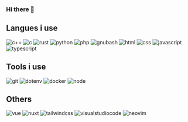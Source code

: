 ### Hi there 👋

## Langues i use
![c++](https://img.shields.io/badge/-C++-05134A?style=flat&logo=cplusplus)
![c](https://img.shields.io/badge/-C-05134A?style=flat&logo=c)
![rust](https://img.shields.io/badge/-Rust-05134A?style=flat&logo=rust)
![python](https://img.shields.io/badge/-Python-05134A?style=flat&logo=python)
![php](https://img.shields.io/badge/-PHP-05134A?style=flat&logo=PHP)
![gnubash](https://img.shields.io/badge/-bash-05134A?style=flat&logo=gnubash)
![html](https://img.shields.io/badge/-HTML-05134A?style=flat&logo=html5)
![css](https://img.shields.io/badge/-CSS-05134A?style=flat&logo=css3)
![javascript](https://img.shields.io/badge/-JavaScript-05134A?style=flat&logo=javascript)
![typescript](https://img.shields.io/badge/-TypeScript-05134A?style=flat&logo=typescript)

## Tools i use
![git](https://img.shields.io/badge/-git-05134A?style=flat-square&logo=git)
![dotenv](https://img.shields.io/badge/-dotenv-05134A?style=flat-square&logo=dotenv)
![docker](https://img.shields.io/badge/-Docker-05134A?style=flat-square&logo=docker)
![node](https://img.shields.io/badge/-Node-05134A?style=flat-square&logo=nodedotjs)
## Others
![vue](https://img.shields.io/badge/-Vue-05134A?style=plastic&logo=vuedotjs)
![nuxt](https://img.shields.io/badge/-Nuxt-05134A?style=plastic&logo=nuxtdotjs)
![tailwindcss](https://img.shields.io/badge/-Tailwindcss-05134A?style=plastic&logo=tailwindcss)
![visualstudiocode](https://img.shields.io/badge/-VSCode-05134A?style=plastic&logo=visualstudiocode)
![neovim](https://img.shields.io/badge/-NeoVim-05134A?style=plastic&logo=neovim)

<!--
**mulke068/mulke068** is a ✨ _special_ ✨ repository because its `README.md` (this file) appears on your GitHub profile.

Here are some ideas to get you started:

- 🔭 I’m currently working on ...
- 🌱 I’m currently learning ...
- 👯 I’m looking to collaborate on ...
- 🤔 I’m looking for help with ...
- 💬 Ask me about ...
- 📫 How to reach me: ...
- 😄 Pronouns: ...
- ⚡ Fun fact: ...
-->
